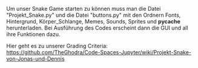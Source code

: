 Um unser Snake Game starten zu können muss man die Datei "Projekt_Snake.py" und die Datei "buttons.py" mit den Ordnern Fonts, Hintergrund, Körper_Schlange, Memes, Sounds, Sprites und __pycache__ herunterladen.
Bei Ausführung des Codes erscheint dann die GUI und all ihre Funktionen dazu.

Hier geht es zu unserer Grading Criteria:
https://github.com/TheGhodra/Code-Spaces-Jupyter/wiki/Projekt-Snake-von-Jonas-und-Dennis
